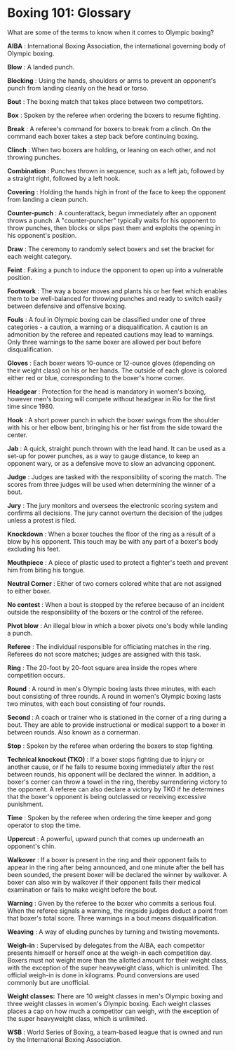 Boxing 101: Glossary
====================

What are some of the terms to know when it comes to Olympic boxing?

**AIBA** : International Boxing Association, the international governing body of Olympic boxing.

**Blow** : A landed punch.

**Blocking** : Using the hands, shoulders or arms to prevent an opponent's punch from landing cleanly on the head or torso.

**Bout** : The boxing match that takes place between two competitors.

**Box** : Spoken by the referee when ordering the boxers to resume fighting.

**Break** : A referee's command for boxers to break from a clinch. On the command each boxer takes a step back before continuing boxing.

**Clinch** : When two boxers are holding, or leaning on each other, and not throwing punches.

**Combination** : Punches thrown in sequence, such as a left jab, followed by a straight right, followed by a left hook.

**Covering** : Holding the hands high in front of the face to keep the opponent from landing a clean punch.

**Counter-punch** : A counterattack, begun immediately after an opponent throws a punch. A "counter-puncher" typically waits for his opponent to throw punches, then blocks or slips past them and exploits the opening in his opponent's position.

**Draw** : The ceremony to randomly select boxers and set the bracket for each weight category.

**Feint** : Faking a punch to induce the opponent to open up into a vulnerable position.

**Footwork** : The way a boxer moves and plants his or her feet which enables them to be well-balanced for throwing punches and ready to switch easily between defensive and offensive boxing.

**Fouls** : A foul in Olympic boxing can be classified under one of three categories - a caution, a warning or a disqualification. A caution is an admonition by the referee and repeated cautions may lead to warnings. Only three warnings to the same boxer are allowed per bout before disqualification.

**Gloves** : Each boxer wears 10-ounce or 12-ounce gloves (depending on their weight class) on his or her hands. The outside of each glove is colored either red or blue, corresponding to the boxer's home corner.

**Headgear** : Protection for the head is mandatory in women's boxing, however men's boxing will compete without headgear in Rio for the first time since 1980.

**Hook** : A short power punch in which the boxer swings from the shoulder with his or her elbow bent, bringing his or her fist from the side toward the center.

**Jab** : A quick, straight punch thrown with the lead hand. It can be used as a set-up for power punches, as a way to gauge distance, to keep an opponent wary, or as a defensive move to slow an advancing opponent.

**Judge** : Judges are tasked with the responsibility of scoring the match. The scores from three judges will be used when determining the winner of a bout.

**Jury** : The jury monitors and oversees the electronic scoring system and confirms all decisions. The jury cannot overturn the decision of the judges unless a protest is filed.

**Knockdown** : When a boxer touches the floor of the ring as a result of a blow by his opponent. This touch may be with any part of a boxer's body excluding his feet.

**Mouthpiece** : A piece of plastic used to protect a fighter's teeth and prevent him from biting his tongue.

**Neutral Corner** : Either of two corners colored white that are not assigned to either boxer.

**No contest** : When a bout is stopped by the referee because of an incident outside the responsibility of the boxers or the control of the referee.

**Pivot blow** : An illegal blow in which a boxer pivots one's body while landing a punch.

**Referee** : The individual responsible for officiating matches in the ring. Referees do not score matches; judges are assigned with this task.

**Ring** : The 20-foot by 20-foot square area inside the ropes where competition occurs.

**Round** : A round in men's Olympic boxing lasts three minutes, with each bout consisting of three rounds. A round in women's Olympic boxing lasts two minutes, with each bout consisting of four rounds.

**Second** : A coach or trainer who is stationed in the corner of a ring during a bout. They are able to provide instructional or medical support to a boxer in between rounds. Also known as a cornerman.

**Stop** : Spoken by the referee when ordering the boxers to stop fighting.

**Technical knockout (TKO)** : If a boxer stops fighting due to injury or another cause, or if he fails to resume boxing immediately after the rest between rounds, his opponent will be declared the winner. In addition, a boxer's corner can throw a towel in the ring, thereby surrendering victory to the opponent. A referee can also declare a victory by TKO if he determines that the boxer's opponent is being outclassed or receiving excessive punishment.

**Time** : Spoken by the referee when ordering the time keeper and gong operator to stop the time.

**Uppercut** : A powerful, upward punch that comes up underneath an opponent's chin.

**Walkover** : If a boxer is present in the ring and their opponent fails to appear in the ring after being announced, and one minute after the bell has been sounded, the present boxer will be declared the winner by walkover. A boxer can also win by walkover if their opponent fails their medical examination or fails to make weight before the bout.

**Warning** : Given by the referee to the boxer who commits a serious foul. When the referee signals a warning, the ringside judges deduct a point from that boxer's total score. Three warnings in a bout means disqualification.

**Weaving** : A way of eluding punches by turning and twisting movements.

**Weigh-in** : Supervised by delegates from the AIBA, each competitor presents himself or herself once at the weigh-in each competition day. Boxers must not weight more than the allotted amount for their weight class, with the exception of the super heavyweight class, which is unlimited. The official weigh-in is done in kilograms. Pound conversions are used commonly but are unofficial.

**Weight classes:** There are 10 weight classes in men's Olympic boxing and three weight classes in women's Olympic boxing. Each weight classes places a cap on how much a competitor can weigh, with the exception of the super heavyweight class, which is unlimited.

**WSB** : World Series of Boxing, a team-based league that is owned and run by the International Boxing Association.


